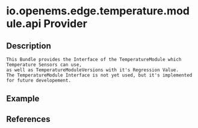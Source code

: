 # io.openems.edge.temperature.module.api Provider

## Description
    This Bundle provides the Interface of the TemperatureModule which Temperature Sensors can use,
    as well as TemperatureModuleVersions with it's Regression Value.
    The TemperatureModule Interface is not yet used, but it's implemented for future developement.
    

## Example

## References

